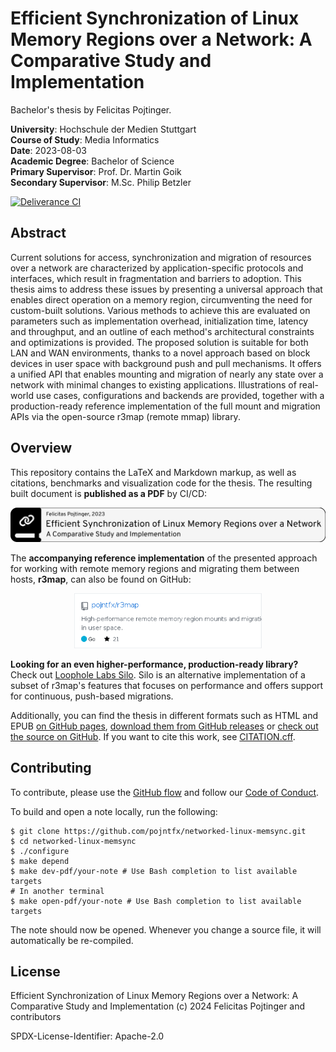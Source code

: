 # Efficient Synchronization of Linux Memory Regions over a Network: A Comparative Study and Implementation

Bachelor's thesis by Felicitas Pojtinger.

**University**: Hochschule der Medien Stuttgart<br>
**Course of Study**: Media Informatics<br>
**Date**: 2023-08-03<br>
**Academic Degree**: Bachelor of Science<br>
**Primary Supervisor**: Prof. Dr. Martin Goik<br>
**Secondary Supervisor**: M.Sc. Philip Betzler<br>

[![Deliverance CI](https://github.com/pojntfx/networked-linux-memsync/actions/workflows/deliverance.yaml/badge.svg)](https://github.com/pojntfx/networked-linux-memsync/actions/workflows/deliverance.yaml)

## Abstract

Current solutions for access, synchronization and migration of resources over a network are characterized by application-specific protocols and interfaces, which result in fragmentation and barriers to adoption. This thesis aims to address these issues by presenting a universal approach that enables direct operation on a memory region, circumventing the need for custom-built solutions. Various methods to achieve this are evaluated on parameters such as implementation overhead, initialization time, latency and throughput, and an outline of each method's architectural constraints and optimizations is provided. The proposed solution is suitable for both LAN and WAN environments, thanks to a novel approach based on block devices in user space with background push and pull mechanisms. It offers a unified API that enables mounting and migration of nearly any state over a network with minimal changes to existing applications. Illustrations of real-world use cases, configurations and backends are provided, together with a production-ready reference implementation of the full mount and migration APIs via the open-source r3map (remote mmap) library.

## Overview

This repository contains the LaTeX and Markdown markup, as well as citations, benchmarks and visualization code for the thesis. The resulting built document is **published as a PDF** by CI/CD:

<p align="center">
	<a href="https://pojntfx.github.io/networked-linux-memsync/main.pdf" rel="nofollow"><img src="./docs/thesis-badge.png" alt="Thesis badge for Pojtinger, F. (2023). Efficient Synchronization of Linux Memory Regions over a Network: A Comparative Study and Implementation" width="650"></a>
</p>

The **accompanying reference implementation** of the presented approach for working with remote memory regions and migrating them between hosts, **r3map**, can also be found on GitHub:

<p align="center">
	<a href="https://github.com/pojntfx/r3map" rel="nofollow"><img src="./docs/library-badge.png" alt="Badge for the r3map library" width="300"></a>
</p>

**Looking for an even higher-performance, production-ready library?** Check out [Loophole Labs Silo](https://github.com/loopholelabs/silo). Silo is an alternative implementation of a subset of r3map's features that focuses on performance and offers support for continuous, push-based migrations.

Additionally, you can find the thesis in different formats such as HTML and EPUB [on GitHub pages](https://pojntfx.github.io/networked-linux-memsync/), [download them from GitHub releases](https://github.com/pojntfx/networked-linux-memsync/releases/latest) or [check out the source on GitHub](https://github.com/pojntfx/networked-linux-memsync). If you want to cite this work, see [CITATION.cff](./CITATION.cff).

## Contributing

To contribute, please use the [GitHub flow](https://guides.github.com/introduction/flow/) and follow our [Code of Conduct](./CODE_OF_CONDUCT.md).

To build and open a note locally, run the following:

```shell
$ git clone https://github.com/pojntfx/networked-linux-memsync.git
$ cd networked-linux-memsync
$ ./configure
$ make depend
$ make dev-pdf/your-note # Use Bash completion to list available targets
# In another terminal
$ make open-pdf/your-note # Use Bash completion to list available targets
```

The note should now be opened. Whenever you change a source file, it will automatically be re-compiled.

## License

Efficient Synchronization of Linux Memory Regions over a Network: A Comparative Study and Implementation (c) 2024 Felicitas Pojtinger and contributors

SPDX-License-Identifier: Apache-2.0
